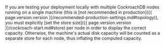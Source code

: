 If you are testing your deployment locally with multiple CockroachDB nodes running on a single machine (this is [not recommended in production]({{ page.version.version }}/recommended-production-settings.md#topology)), you must explicitly [set the store size]({{ page.version.version }}/cockroach-start.md#store) per node in order to display the correct capacity. Otherwise, the machine's actual disk capacity will be counted as a separate store for each node, thus inflating the computed capacity.